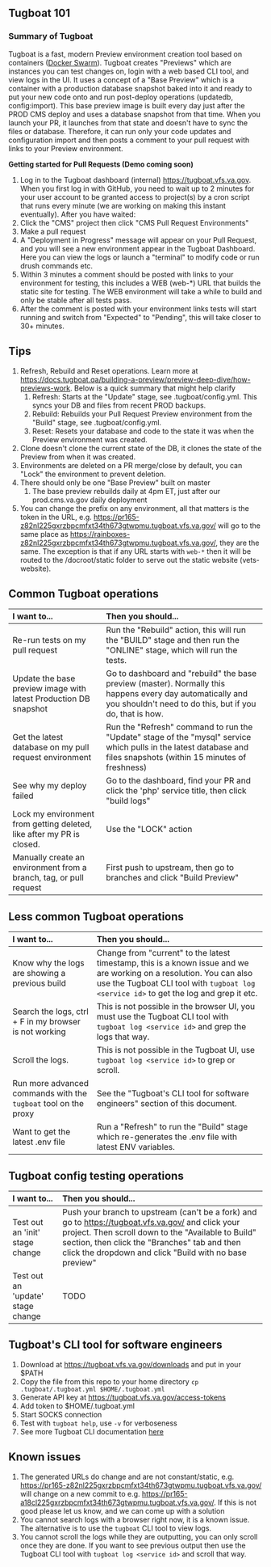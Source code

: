 ## Tugboat 101

### Summary of Tugboat
Tugboat is a fast, modern Preview environment creation tool based on containers ([Docker Swarm](https://docs.docker.com/engine/swarm/)). Tugboat creates "Previews" which are instances you can test changes on, login with a web based CLI tool, and view logs in the UI. It uses a concept of a "Base Preview" which is a container with a production database snapshot baked into it and ready to put your new code onto and run post-deploy operations (updatedb, config:import). This base preview image is built every day just after the PROD CMS deploy and uses a database snapshot from that time. When you launch your PR, it launches from that state and doesn't have to sync the files or database. Therefore, it can run only your code updates and configuration import and then posts a comment to your pull request with links to your Preview environment.

**Getting started for Pull Requests (Demo coming soon)**
1. Log in to the Tugboat dashboard (internal) https://tugboat.vfs.va.gov. When you first log in with GitHub, you need to wait up to 2 minutes for your user account to be granted access to project(s) by a cron script that runs every minute (we are working on making this instant eventually). After you have waited:
1. Click the "CMS" project then click "CMS Pull Request Environments"
1. Make a pull request
1. A "Deployment in Progress" message will appear on your Pull Request, and you will see a new environment appear in the Tugboat Dashboard. Here you can view the logs or launch a "terminal" to modify code or run drush commands etc.
1. Within 3 minutes a comment should be posted with links to your environment for testing, this includes a WEB (web-*) URL that builds the static site for testing. The WEB environment will take a while to build and only be stable after all tests pass.
1. After the comment is posted with your environment links tests will start running and switch from "Expected" to "Pending", this will take closer to 30+ minutes.

## Tips
1. Refresh, Rebuild and Reset operations. Learn more at https://docs.tugboat.qa/building-a-preview/preview-deep-dive/how-previews-work. Below is a quick summary that might help clarify
    1. Refresh: Starts at the "Update" stage, see .tugboat/config.yml. This syncs your DB and files from recent PROD backups.
    1. Rebuild: Rebuilds your Pull Request Preview environment from the "Build" stage, see .tugboat/config.yml.
    1. Reset: Resets your database and code to the state it was when the Preview environment was created.
1. Clone doesn't clone the current state of the DB, it clones the state of the Preview from when it was created.
1. Environments are deleted on a PR merge/close by default, you can "Lock" the environment to prevent deletion.
1. There should only be one "Base Preview" built on master
    1. The base preview rebuilds daily at 4pm ET, just after our prod.cms.va.gov daily deployment
1. You can change the prefix on any environment, all that matters is the token in the URL, e.g. https://pr165-z82nl225gxrzbpcmfxt34th673gtwpmu.tugboat.vfs.va.gov/ will go to the same place as https://rainboxes-z82nl225gxrzbpcmfxt34th673gtwpmu.tugboat.vfs.va.gov/, they are the same. The exception is that if any URL starts with `web-*` then it will be routed to the /docroot/static folder to serve out the static website (vets-website).

## Common Tugboat operations

| I want to... | Then you should... |
| :--- | :--- |
| Re-run tests on my pull request | Run the "Rebuild" action, this will run the "BUILD" stage and then run the "ONLINE" stage, which will run the tests. |
| Update the base preview image with latest Production DB snapshot | Go to dashboard and "rebuild" the base preview (master). Normally this happens every day automatically and you shouldn't need to do this, but if you do, that is how. |
| Get the latest database on my pull request environment | Run the "Refresh" command to run the "Update" stage of the "mysql" service which pulls in the latest database and files snapshots (within 15 minutes of freshness) |
| See why my deploy failed | Go to the dashboard, find your PR and click the 'php' service title, then click "build logs" |
| Lock my environment from getting deleted, like after my PR is closed. | Use the "LOCK" action |
| Manually create an environment from a branch, tag, or pull request | First push to upstream, then go to branches and click "Build Preview" |

## Less common Tugboat operations

| I want to... | Then you should... |
| :--- | :--- |
| Know why the logs are showing a previous build | Change from "current" to the latest timestamp, this is a known issue and we are working on a resolution. You can also use the Tugboat CLI tool with `tugboat log <service id>` to get the log and grep it etc. |
| Search the logs, ctrl + F in my browser is not working | This is not possible in the browser UI, you must use the Tugboat CLI tool with `tugboat log <service id>` and grep the logs that way. |
| Scroll the logs. | This is not possible in the Tugboat UI, use `tugboat log <service id>` to grep or scroll. |
| Run more advanced commands with the `tugboat` tool on the proxy | See the "Tugboat's CLI tool for software engineers" section of this document. |
| Want to get the latest .env file | Run a "Refresh" to run the "Build" stage which re-generates the .env file with latest ENV variables. |

## Tugboat config testing operations
| I want to... | Then you should... |
| :--- | :--- |
| Test out an 'init' stage change | Push your branch to upstream (can't be a fork) and go to https://tugboat.vfs.va.gov/ and click your project. Then scroll down to the "Available to Build" section, then click the "Branches" tab and then click the dropdown and click "Build with no base preview" |
| Test out an 'update' stage change | TODO |

## Tugboat's CLI tool for software engineers
1. Download at https://tugboat.vfs.va.gov/downloads and put in your $PATH
1. Copy the file from this repo to your home directory `cp .tugboat/.tugboat.yml $HOME/.tugboat.yml`
1. Generate API key at https://tugboat.vfs.va.gov/access-tokens
1. Add token to $HOME/.tugboat.yml
1. Start SOCKS connection
1. Test with `tugboat help`, use `-v` for verboseness
1. See more Tugboat CLI documentation [here](https://docs.tugboat.qa/tugboat-cli/)

## Known issues
1. The generated URLs do change and are not constant/static, e.g. https://pr165-z82nl225gxrzbpcmfxt34th673gtwpmu.tugboat.vfs.va.gov/ will change on a new commit to e.g. https://pr165-a18cl225gxrzbpcmfxt34th673gtwpmu.tugboat.vfs.va.gov/. If this is not good please let us know, and we can come up with a solution
1. You cannot search logs with a browser right now, it is a known issue. The alternative is to use the `tugboat` CLI tool to view logs.
1. You cannot scroll the logs while they are outputting, you can only scroll once they are done. If you want to see previous output then use the Tugboat CLI tool with `tugboat log <service id>` and scroll that way.
